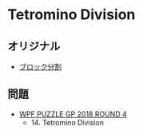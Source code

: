# Tetromino Division

## オリジナル
- [ブロック分割](division.md)

## 問題
- [WPF PUZZLE GP 2018 ROUND 4](../questions/wpfpgp2018_4.md)
	- 14\. Tetromino Division
